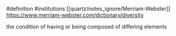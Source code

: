 #definition 
#institutions [[quartz/notes_ignore/Merriam-Webster]]
https://www.merriam-webster.com/dictionary/diversity

the condition of having or being composed of differing elements